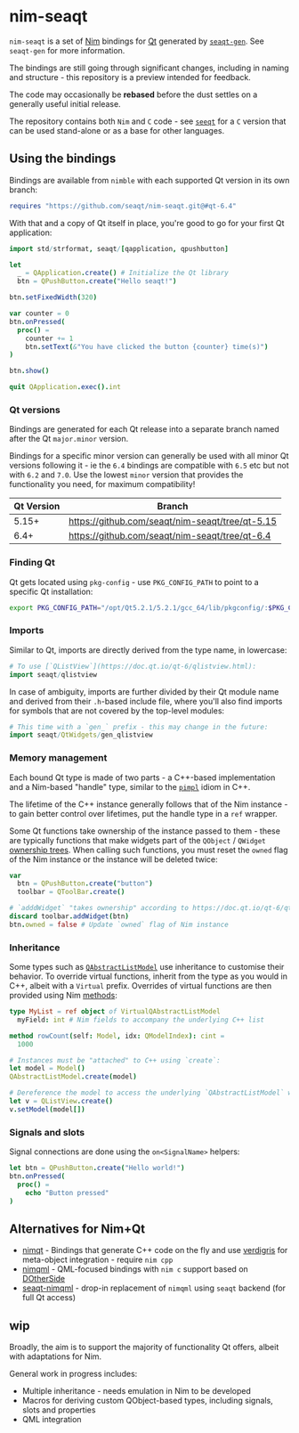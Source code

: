 # nim-seaqt

`nim-seaqt` is a set of [Nim](https://nim-lang.org) bindings for [Qt](https://www.qt.io/) generated by [`seaqt-gen`](https://github.com/seaqt/seaqt-gen). See `seaqt-gen` for more information.

The bindings are still going through significant changes, including in naming and structure - this repository is a preview intended for feedback.

The code may occasionally be **rebased** before the dust settles on a generally useful initial release.

The repository contains both `Nim` and `C` code - see [`seeqt`](https://github.com/seaqt/seaqt) for a `C` version that can be used stand-alone or as a base for other languages.

## Using the bindings

Bindings are available from `nimble` with each supported Qt version in its own branch:

```nim
requires "https://github.com/seaqt/nim-seaqt.git@#qt-6.4"
```

With that and a copy of Qt itself in place, you're good to go for your first Qt application:

```nim
import std/strformat, seaqt/[qapplication, qpushbutton]

let
  _ = QApplication.create() # Initialize the Qt library
  btn = QPushButton.create("Hello seaqt!")

btn.setFixedWidth(320)

var counter = 0
btn.onPressed(
  proc() =
    counter += 1
    btn.setText(&"You have clicked the button {counter} time(s)")
)

btn.show()

quit QApplication.exec().int
```

### Qt versions

Bindings are generated for each Qt release into a separate branch named after the Qt `major.minor` version.

Bindings for a specific minor version can generally be used with all minor Qt versions following it - ie the `6.4` bindings are compatible with `6.5` etc but not with `6.2` and `7.0`. Use the lowest `minor` version that provides the functionality you need, for maximum compatibility!

| Qt Version | Branch |
| ---------- | ------ |
| 5.15+      | https://github.com/seaqt/nim-seaqt/tree/qt-5.15 |
| 6.4+       | https://github.com/seaqt/nim-seaqt/tree/qt-6.4  |

### Finding Qt

Qt gets located using `pkg-config` - use `PKG_CONFIG_PATH` to point to a specific Qt installation:

```sh
export PKG_CONFIG_PATH="/opt/Qt5.2.1/5.2.1/gcc_64/lib/pkgconfig/:$PKG_CONFIG_PATH"
```

### Imports

Similar to Qt, imports are directly derived from the type name, in lowercase:

```nim
# To use [`QListView`](https://doc.qt.io/qt-6/qlistview.html):
import seaqt/qlistview
```

In case of ambiguity, imports are further divided by their Qt module name and derived from their `.h`-based include file, where you'll also find imports for symbols that are not covered by the top-level modules:

```nim
# This time with a `gen_` prefix - this may change in the future:
import seaqt/QtWidgets/gen_qlistview
```

### Memory management

Each bound Qt type is made of two parts - a C++-based implementation and a Nim-based "handle" type, similar to the [`pimpl`](https://en.cppreference.com/w/cpp/language/pimpl) idiom in C++.

The lifetime of the C++ instance generally follows that of the Nim instance - to gain better control over lifetimes, put the handle type in a `ref` wrapper.

Some Qt functions take ownership of the instance passed to them - these are typically functions that make widgets part of the `QObject` / `QWidget` [ownership trees](https://doc.qt.io/qt-6/objecttrees.html). When calling such functions, you must reset the `owned` flag of the Nim instance or the instance will be deleted twice:

```nim
var
  btn = QPushButton.create("button")
  toolbar = QToolBar.create()

# `adddWidget` "takes ownership" according to https://doc.qt.io/qt-6/qtoolbar.html#addWidget
discard toolbar.addWidget(btn)
btn.owned = false # Update `owned` flag of Nim instance
```

### Inheritance

Some types such as [`QAbstractListModel`](https://doc.qt.io/qt-6/qabstractlistmodel.html) use inheritance to customise their behavior. To override virtual functions, inherit from the type as you would in C++, albeit with a `Virtual` prefix. Overrides of virtual functions are then provided using Nim [methods](https://nim-lang.org/docs/manual.html#methods):

```nim
type MyList = ref object of VirtualQAbstractListModel
  myField: int # Nim fields to accompany the underlying C++ list

method rowCount(self: Model, idx: QModelIndex): cint =
  1000

# Instances must be "attached" to C++ using `create`:
let model = Model()
QAbstractListModel.create(model)

# Dereference the model to access the underlying `QAbstractListModel` wrapper
let v = QListView.create()
v.setModel(model[])
```

### Signals and slots

Signal connections are done using the `on<SignalName>` helpers:

```nim
let btn = QPushButton.create("Hello world!")
btn.onPressed(
  proc() =
    echo "Button pressed"
)
```

## Alternatives for Nim+Qt

* [nimqt](https://github.com/jerous86/nimqt/) - Bindings that generate C++ code on the fly and use [verdigris](https://github.com/woboq/verdigris) for meta-object integration - require `nim cpp`
* [nimqml](https://github.com/filcuc/nimqml) - QML-focused bindings with `nim c` support based on [DOtherSide](https://github.com/filcuc/dotherside/)
* [seaqt-nimqml](https://github.com/seaqt/nimqml-seaqt) - drop-in replacement of `nimqml` using `seaqt` backend (for full Qt access)

## wip

Broadly, the aim is to support the majority of functionality Qt offers, albeit with adaptations for Nim.

General work in progress includes:

* Multiple inheritance - needs emulation in Nim to be developed
* Macros for deriving custom QObject-based types, including signals, slots and properties
* QML integration
